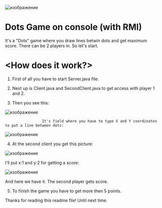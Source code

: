 ![изображение](https://i.imgur.com/PPWsdaE.png)
# Dots Game on console (with RMI)

It's a "Dots" game where you draw lines betwin dots and get maximum score. 
There can be 2 players in. So let's start.

# <How does it work?>

1. First of all you have to start Server.java file.
2. Next up is Client.java and SecondClient.java to get access with player 1 and 2.

3. Then you see this:

![изображение](https://user-images.githubusercontent.com/40484678/159502267-6b5654e4-83f4-4125-9381-268e13b4acff.png)

                     It's field where you have to type X and Y coordinates to put a line between dots:

![изображение](https://i.imgur.com/TBdv0vY.png)

4. At the second client you get this picture: 

![изображение](https://user-images.githubusercontent.com/40484678/159503799-55e7fbfd-9eef-49be-8da2-6096befc56de.png)

I'll put x:1 and y:2 for getting a score:

![изображение](https://user-images.githubusercontent.com/40484678/159503969-bb60c4e1-04e3-4fcc-99e8-3b034bdf41b4.png)

And here we have it. The second player gets score. 

5. To finish the game you have to get more then 5 points. 

Thanks for reading this readme file! Until next time.
